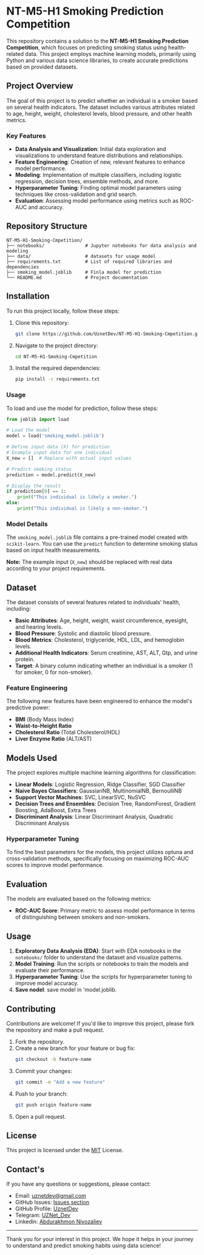 # NT-M5-H1 Smoking Prediction Competition

This repository contains a solution to the **NT-M5-H1 Smoking Prediction Competition**, which focuses on predicting smoking status using health-related data. This project employs machine learning models, primarily using Python and various data science libraries, to create accurate predictions based on provided datasets.

## Project Overview

The goal of this project is to predict whether an individual is a smoker based on several health indicators. The dataset includes various attributes related to age, height, weight, cholesterol levels, blood pressure, and other health metrics.

### Key Features
- **Data Analysis and Visualization**: Initial data exploration and visualizations to understand feature distributions and relationships.
- **Feature Engineering**: Creation of new, relevant features to enhance model performance.
- **Modeling**: Implementation of multiple classifiers, including logistic regression, decision trees, ensemble methods, and more.
- **Hyperparameter Tuning**: Finding optimal model parameters using techniques like cross-validation and grid search.
- **Evaluation**: Assessing model performance using metrics such as ROC-AUC and accuracy.

## Repository Structure

```
NT-M5-H1-Smoking-Cmpetition/
├── notebooks/               # Jupyter notebooks for data analysis and modeling
├── data/                    # datasets for usage model
├── requirements.txt         # List of required libraries and dependencies
├── smoking_model.joblib     # Finla model for prediction
└── README.md                # Project documentation
```
  
## Installation

To run this project locally, follow these steps:

1. Clone this repository:
   ```bash
   git clone https://github.com/UznetDev/NT-M5-H1-Smoking-Cmpetition.git
   ```
2. Navigate to the project directory:
   ```bash
   cd NT-M5-H1-Smoking-Cmpetition
   ```
3. Install the required dependencies:
   ```bash
   pip install -r requirements.txt
   ```

### Usage

To load and use the model for prediction, follow these steps:

```python
from joblib import load

# Load the model
model = load('smoking_model.joblib')

# Define input data (X) for prediction
# Example input data for one individual
X_new = []  # Replace with actual input values

# Predict smoking status
prediction = model.predict(X_new)

# Display the result
if prediction[0] == 1:
    print("This individual is likely a smoker.")
else:
    print("This individual is likely a non-smoker.")
```

### Model Details

The `smoking_model.joblib` file contains a pre-trained model created with `scikit-learn`. You can use the `predict` function to determine smoking status based on input health measurements.

**Note:** The example input (`X_new`) should be replaced with real data according to your project requirements.

## Dataset

The dataset consists of several features related to individuals' health, including:
- **Basic Attributes**: Age, height, weight, waist circumference, eyesight, and hearing levels.
- **Blood Pressure**: Systolic and diastolic blood pressure.
- **Blood Metrics**: Cholesterol, triglyceride, HDL, LDL, and hemoglobin levels.
- **Additional Health Indicators**: Serum creatinine, AST, ALT, Gtp, and urine protein.
- **Target**: A binary column indicating whether an individual is a smoker (1 for smoker, 0 for non-smoker).

### Feature Engineering

The following new features have been engineered to enhance the model's predictive power:
- **BMI** (Body Mass Index)
- **Waist-to-Height Ratio**
- **Cholesterol Ratio** (Total Cholesterol/HDL)
- **Liver Enzyme Ratio** (ALT/AST)

## Models Used

The project explores multiple machine learning algorithms for classification:
- **Linear Models**: Logistic Regression, Ridge Classifier, SGD Classifier
- **Naive Bayes Classifiers**: GaussianNB, MultinomialNB, BernoulliNB
- **Support Vector Machines**: SVC, LinearSVC, NuSVC
- **Decision Trees and Ensembles**: Decision Tree, RandomForest, Gradient Boosting, AdaBoost, Extra Trees
- **Discriminant Analysis**: Linear Discriminant Analysis, Quadratic Discriminant Analysis

### Hyperparameter Tuning

To find the best parameters for the models, this project utilizes optuna and cross-validation methods, specifically focusing on maximizing ROC-AUC scores to improve model performance.

## Evaluation

The models are evaluated based on the following metrics:
- **ROC-AUC Score**: Primary metric to assess model performance in terms of distinguishing between smokers and non-smokers.

## Usage

1. **Exploratory Data Analysis (EDA)**: Start with EDA notebooks in the `notebooks/` folder to understand the dataset and visualize patterns.
2. **Model Training**: Run the scripts or notebooks to train the models and evaluate their performance.
3. **Hyperparameter Tuning**: Use the scripts for hyperparameter tuning to improve model accuracy.
4. **Save nodel**: save model in 'model.joblib.



## Contributing

Contributions are welcome! If you'd like to improve this project, please fork the repository and make a pull request.

1. Fork the repository.
2. Create a new branch for your feature or bug fix:
   ```bash
   git checkout -b feature-name
   ```
3. Commit your changes:
   ```bash
   git commit -m "Add a new feature"
   ```
4. Push to your branch:
   ```bash
   git push origin feature-name
   ```
5. Open a pull request.

## License

This project is licensed under the [MIT](LICENCE) License.

## Contact's

If you have any questions or suggestions, please contact:
- Email: uznetdev@gmail.com
- GitHub Issues: [Issues section](https://github.com/UznetDev/NT-M5-H1-Smoking-Cmpetition/issues)
- GitHub Profile: [UznetDev](https://github.com/UznetDev/)
- Telegram: [UZNet_Dev](https://t.me/UZNet_Dev)
- Linkedin: [Abdurakhmon Niyozaliev](https://www.linkedin.com/in/abdurakhmon-niyozaliyev-%F0%9F%87%B5%F0%9F%87%B8-66545222a/)

---

Thank you for your interest in this project. We hope it helps in your journey to understand and predict smoking habits using data science!
